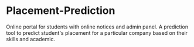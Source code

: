 # Placement-Prediction
Online portal for students with online notices and admin panel. A prediction tool to predict student's placement for a particular company based on their skills and academic.
